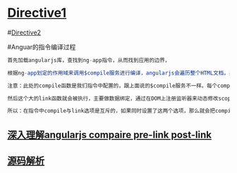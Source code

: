 # [Directive1](https://blog.csdn.net/evankaka/article/details/51232895#)

#[Directive2](https://blog.csdn.net/ywl570717586/article/details/78551319)

#Anguar的指令编译过程

```js
首先加载angularjs库，查找到ng-app指令，从而找到应用的边界，

根据ng-app划定的作用域来调用$compile服务进行编译，angularjs会遍历整个HTML文档，并根据js中指令的定义来处理在页面上声明的各个指令按照指令的优先级(priority)排列，根据指令中的配置参数(template，place，transclude等)转换DOM并同时发现需要监控的表达式加入$watch队列然后就开始按顺序执行各指令的compile函数（如果指令上有定义compile函数）对模板自身进行转换

注意：此处的compile函数是我们指令中配置的，跟上面说的$compile服务不一样。每个compile函数执行完后都会返回一个link函数，所有的link函数会合成一个大的link函数

然后这个大的link函数就会被执行，主要做数据绑定，通过在DOM上注册监听器来动态修改scope中的数据，或者是使用$watchs监听 scope中的变量来修改DOM，从而建立双向绑定等等。若我们的指令中没有配置compile函数，那我们配置的link函数就会运行，她做的事情大致跟上面complie返回之后所有的link函数合成的的大的link函数差不多。

所以：在指令中compile与link选项是互斥的，如果同时设置了这两个选项，那么就会把compile所返回的函数当做是链接函数，而link选项本身就会被忽略掉
```


## [深入理解angularjs  compaire pre-link post-link](https://www.cnblogs.com/baobaodada/p/6005802.html)

## [源码解析](https://www.cnblogs.com/web2-developer/category/751303.html)
